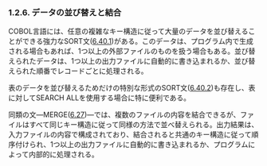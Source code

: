 ### 1.2.6. データの並び替えと結合

COBOL言語には、任意の複雑なキー構造に従って大量のデータを並び替えることができる強力なSORT文([6.40.1](6-40-1.md))がある。このデータは、プログラム内で生成される場合もあれば、1つ以上の外部ファイルのものを扱う場合もある。並び替えられたデータは、1つ以上の出力ファイルに自動的に書き込まれるか、並び替えられた順番でレコードごとに処理される。

表のデータを並び替えるためだけの特別な形式のSORT文([6.40.2](6-40-2.md))も存在し、表に対してSEARCH ALLを使用する場合に特に便利である。

同類の文―MERGE([6.27](6-27.md))―では、複数のファイルの内容を結合できるが、ファイルはすべて同じキー構造に従って同様の方法で並べ替えられる。出力結果は、入力ファイルの内容で構成されており、結合されると共通のキー構造に従って順序付けられ、1つ以上の出力ファイルに自動的に書き込まれるか、プログラムによって内部的に処理される。

